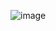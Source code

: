 ![image](https://github.com/7784508p8/7784508p8/assets/148188897/3f2b24ec-bd67-4214-9042-c46b3cdcc554)
